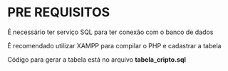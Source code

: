 <h1>PRE REQUISITOS</h1>
<p>É necessário ter serviço SQL para ter conexão com o banco de dados</p>
<p>É recomendado utilizar XAMPP para compilar o PHP e cadastrar a tabela</p>

<p>Código para gerar a tabela está no arquivo <b>tabela_cripto.sql</b></p>
